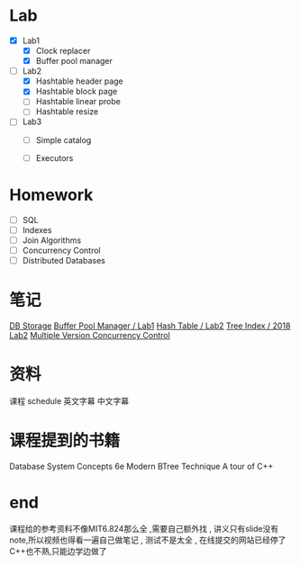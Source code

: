 
# Lab

- [x] Lab1
    - [x] Clock replacer
    - [x] Buffer pool manager
- [ ] Lab2
    - [x] Hashtable header page
    - [x] Hashtable block page
    - [ ] Hashtable linear probe
    - [ ] Hashtable resize
- [ ] Lab3
    - [ ] Simple catalog
    - [ ] Executors
   

# Homework
- [ ] SQL
- [ ] Indexes
- [ ] Join Algorithms
- [ ] Concurrency Control
- [ ] Distributed Databases

# 笔记

[DB Storage](https://github.com/carlclone/CMU-15-445-2019/blob/master/notes/1.db-storage.md)
[Buffer Pool Manager / Lab1]()
[Hash Table / Lab2]()
[Tree Index / 2018 Lab2]()
[Multiple Version Concurrency Control]()



# 资料

课程 schedule
英文字幕
中文字幕 

# 课程提到的书籍

Database System Concepts 6e
Modern BTree Technique
A tour of C++

# end

课程给的参考资料不像MIT6.824那么全 ,需要自己额外找 , 讲义只有slide没有note,所以视频也得看一遍自己做笔记 , 测试不是太全 , 在线提交的网站已经停了
C++也不熟,只能边学边做了